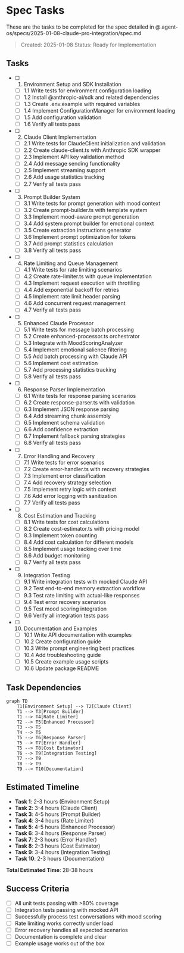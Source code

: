 # Spec Tasks

These are the tasks to be completed for the spec detailed in @.agent-os/specs/2025-01-08-claude-pro-integration/spec.md

> Created: 2025-01-08
> Status: Ready for Implementation

## Tasks

- [ ] 1. Environment Setup and SDK Installation
  - [ ] 1.1 Write tests for environment configuration loading
  - [ ] 1.2 Install @anthropic-ai/sdk and related dependencies
  - [ ] 1.3 Create .env.example with required variables
  - [ ] 1.4 Implement ConfigurationManager for environment loading
  - [ ] 1.5 Add configuration validation
  - [ ] 1.6 Verify all tests pass

- [ ] 2. Claude Client Implementation
  - [ ] 2.1 Write tests for ClaudeClient initialization and validation
  - [ ] 2.2 Create claude-client.ts with Anthropic SDK wrapper
  - [ ] 2.3 Implement API key validation method
  - [ ] 2.4 Add message sending functionality
  - [ ] 2.5 Implement streaming support
  - [ ] 2.6 Add usage statistics tracking
  - [ ] 2.7 Verify all tests pass

- [ ] 3. Prompt Builder System
  - [ ] 3.1 Write tests for prompt generation with mood context
  - [ ] 3.2 Create prompt-builder.ts with template system
  - [ ] 3.3 Implement mood-aware prompt generation
  - [ ] 3.4 Add system prompt builder for emotional context
  - [ ] 3.5 Create extraction instructions generator
  - [ ] 3.6 Implement prompt optimization for tokens
  - [ ] 3.7 Add prompt statistics calculation
  - [ ] 3.8 Verify all tests pass

- [ ] 4. Rate Limiting and Queue Management
  - [ ] 4.1 Write tests for rate limiting scenarios
  - [ ] 4.2 Create rate-limiter.ts with queue implementation
  - [ ] 4.3 Implement request execution with throttling
  - [ ] 4.4 Add exponential backoff for retries
  - [ ] 4.5 Implement rate limit header parsing
  - [ ] 4.6 Add concurrent request management
  - [ ] 4.7 Verify all tests pass

- [ ] 5. Enhanced Claude Processor
  - [ ] 5.1 Write tests for message batch processing
  - [ ] 5.2 Create enhanced-processor.ts orchestrator
  - [ ] 5.3 Integrate with MoodScoringAnalyzer
  - [ ] 5.4 Implement emotional salience filtering
  - [ ] 5.5 Add batch processing with Claude API
  - [ ] 5.6 Implement cost estimation
  - [ ] 5.7 Add processing statistics tracking
  - [ ] 5.8 Verify all tests pass

- [ ] 6. Response Parser Implementation
  - [ ] 6.1 Write tests for response parsing scenarios
  - [ ] 6.2 Create response-parser.ts with validation
  - [ ] 6.3 Implement JSON response parsing
  - [ ] 6.4 Add streaming chunk assembly
  - [ ] 6.5 Implement schema validation
  - [ ] 6.6 Add confidence extraction
  - [ ] 6.7 Implement fallback parsing strategies
  - [ ] 6.8 Verify all tests pass

- [ ] 7. Error Handling and Recovery
  - [ ] 7.1 Write tests for error scenarios
  - [ ] 7.2 Create error-handler.ts with recovery strategies
  - [ ] 7.3 Implement error classification
  - [ ] 7.4 Add recovery strategy selection
  - [ ] 7.5 Implement retry logic with context
  - [ ] 7.6 Add error logging with sanitization
  - [ ] 7.7 Verify all tests pass

- [ ] 8. Cost Estimation and Tracking
  - [ ] 8.1 Write tests for cost calculations
  - [ ] 8.2 Create cost-estimator.ts with pricing model
  - [ ] 8.3 Implement token counting
  - [ ] 8.4 Add cost calculation for different models
  - [ ] 8.5 Implement usage tracking over time
  - [ ] 8.6 Add budget monitoring
  - [ ] 8.7 Verify all tests pass

- [ ] 9. Integration Testing
  - [ ] 9.1 Write integration tests with mocked Claude API
  - [ ] 9.2 Test end-to-end memory extraction workflow
  - [ ] 9.3 Test rate limiting with actual-like responses
  - [ ] 9.4 Test error recovery scenarios
  - [ ] 9.5 Test mood scoring integration
  - [ ] 9.6 Verify all integration tests pass

- [ ] 10. Documentation and Examples
  - [ ] 10.1 Write API documentation with examples
  - [ ] 10.2 Create configuration guide
  - [ ] 10.3 Write prompt engineering best practices
  - [ ] 10.4 Add troubleshooting guide
  - [ ] 10.5 Create example usage scripts
  - [ ] 10.6 Update package README

## Task Dependencies

```mermaid
graph TD
    T1[Environment Setup] --> T2[Claude Client]
    T1 --> T3[Prompt Builder]
    T1 --> T4[Rate Limiter]
    T2 --> T5[Enhanced Processor]
    T3 --> T5
    T4 --> T5
    T5 --> T6[Response Parser]
    T5 --> T7[Error Handler]
    T5 --> T8[Cost Estimator]
    T6 --> T9[Integration Testing]
    T7 --> T9
    T8 --> T9
    T9 --> T10[Documentation]
```

## Estimated Timeline

- **Task 1**: 2-3 hours (Environment Setup)
- **Task 2**: 3-4 hours (Claude Client)
- **Task 3**: 4-5 hours (Prompt Builder)
- **Task 4**: 3-4 hours (Rate Limiter)
- **Task 5**: 4-5 hours (Enhanced Processor)
- **Task 6**: 3-4 hours (Response Parser)
- **Task 7**: 2-3 hours (Error Handler)
- **Task 8**: 2-3 hours (Cost Estimator)
- **Task 9**: 3-4 hours (Integration Testing)
- **Task 10**: 2-3 hours (Documentation)

**Total Estimated Time**: 28-38 hours

## Success Criteria

- [ ] All unit tests passing with >80% coverage
- [ ] Integration tests passing with mocked API
- [ ] Successfully process test conversations with mood scoring
- [ ] Rate limiting works correctly under load
- [ ] Error recovery handles all expected scenarios
- [ ] Documentation is complete and clear
- [ ] Example usage works out of the box
